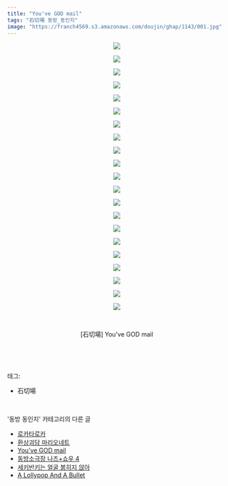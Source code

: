 ```yaml
---
title: "You've GOD mail"
tags: "石切場 동방_동인지"
image: "https://franch4569.s3.amazonaws.com/doujin/ghap/1143/001.jpg"
---
```

<div class="article">
<p style="text-align: center; clear: none; float: none;"><img src="{{ site.imgserver2 }}/ghap/1143/001.jpg"/></p>
<p style="text-align: center; clear: none; float: none;"><img src="{{ site.imgserver2 }}/ghap/1143/002.jpg"/></p>
<p style="text-align: center; clear: none; float: none;"><img src="{{ site.imgserver2 }}/ghap/1143/003.jpg"/></p>
<p style="text-align: center; clear: none; float: none;"><img src="{{ site.imgserver2 }}/ghap/1143/004.jpg"/></p>
<p style="text-align: center; clear: none; float: none;"><img src="{{ site.imgserver2 }}/ghap/1143/005.jpg"/></p>
<p style="text-align: center; clear: none; float: none;"><img src="{{ site.imgserver2 }}/ghap/1143/006.jpg"/></p>
<p style="text-align: center; clear: none; float: none;"><img src="{{ site.imgserver2 }}/ghap/1143/007.jpg"/></p>
<p style="text-align: center; clear: none; float: none;"><img src="{{ site.imgserver2 }}/ghap/1143/008.jpg"/></p>
<p style="text-align: center; clear: none; float: none;"><img src="{{ site.imgserver2 }}/ghap/1143/009.jpg"/></p>
<p style="text-align: center; clear: none; float: none;"><img src="{{ site.imgserver2 }}/ghap/1143/010.jpg"/></p>
<p style="text-align: center; clear: none; float: none;"><img src="{{ site.imgserver2 }}/ghap/1143/011.jpg"/></p>
<p style="text-align: center; clear: none; float: none;"><img src="{{ site.imgserver2 }}/ghap/1143/012.jpg"/></p>
<p style="text-align: center; clear: none; float: none;"><img src="{{ site.imgserver2 }}/ghap/1143/013.jpg"/></p>
<p style="text-align: center; clear: none; float: none;"><img src="{{ site.imgserver2 }}/ghap/1143/014.jpg"/></p>
<p style="text-align: center; clear: none; float: none;"><img src="{{ site.imgserver2 }}/ghap/1143/015.jpg"/></p>
<p style="text-align: center; clear: none; float: none;"><img src="{{ site.imgserver2 }}/ghap/1143/016.jpg"/></p>
<p style="text-align: center; clear: none; float: none;"><img src="{{ site.imgserver2 }}/ghap/1143/017.jpg"/></p>
<p style="text-align: center; clear: none; float: none;"><img src="{{ site.imgserver2 }}/ghap/1143/018.jpg"/></p>
<p style="text-align: center; clear: none; float: none;"><img src="{{ site.imgserver2 }}/ghap/1143/019.jpg"/></p>
<p style="text-align: center; clear: none; float: none;"><img src="{{ site.imgserver2 }}/ghap/1143/020.jpg"/></p>
<p style="text-align: center; clear: none; float: none;"><img src="{{ site.imgserver2 }}/ghap/1143/021.jpg"/></p>
<p style="text-align: center; clear: none; float: none;"><br/></p>
<p style="text-align: center; clear: none; float: none;">[石切場] You've GOD mail</p>
<p><br/></p>
</div><br/>
<div class="tagTrail">
<p>태그: </p>
<ul>
<li>石切場</li>
</ul>
</div><br/>
<div class="another">
<p>'동방 동인지' 카테고리의 다른 글</p>
<ul>
<li><a href="/ghap_1145">로카타로카</a></li>
<li><a href="/ghap_1144">환상괴담 마리오네트</a></li>
<li><a href="/ghap_1143">You've GOD mail</a></li>
<li><a href="/ghap_1142">동방소극장 나즈+쇼우 4</a></li>
<li><a href="/ghap_1141">세키반키는 얼굴 붉히지 않아</a></li>
<li><a href="/ghap_1140">A Lollypop And A Bullet</a></li>
</ul>
</div><br/>
<div class="cb_module cb_fluid">
<div class="cb_wrt cb_profile">
</div><!-- commentList close -->
</div><br/>
